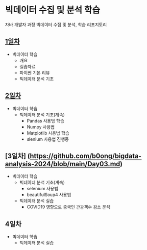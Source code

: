 # 빅데이터 수집 및 분석 학습
자바 개발자 과정 빅데이터 수집 및 분석, 학습 리포지토리

## [1일차](https://github.com/b0ong/bigdata-analysis-2024/blob/main/Day01.md)
- 빅데이터 학습
    - 개요
    - 실습자료
    - 파이썬 기본 리뷰
    - 빅데이터 분석 기초

## [2일차](https://github.com/b0ong/bigdata-analysis-2024/blob/main/Day02.md)
- 빅데이터 학습
    - 빅데이터 분석 기초(계속)
        - Pandas 사용법 학습
        - Numpy 사용법
        - Matplotlib 사용법 학습
        - slenium 사용법 진행중

## [3일차] (https://github.com/b0ong/bigdata-analysis-2024/blob/main/Day03.md)
- 빅데이터 학습
    - 빅데이터 분석 기초(계속)
        - selenium 사용법
        - beautifulSoup4 사용법
    - 빅데이터 분석 실습
        - COVID19 영향으로 중국인 관광객수 감소 분석

## 4일차
- 빅데이터 학습
    - 빅데이터 분석 실습